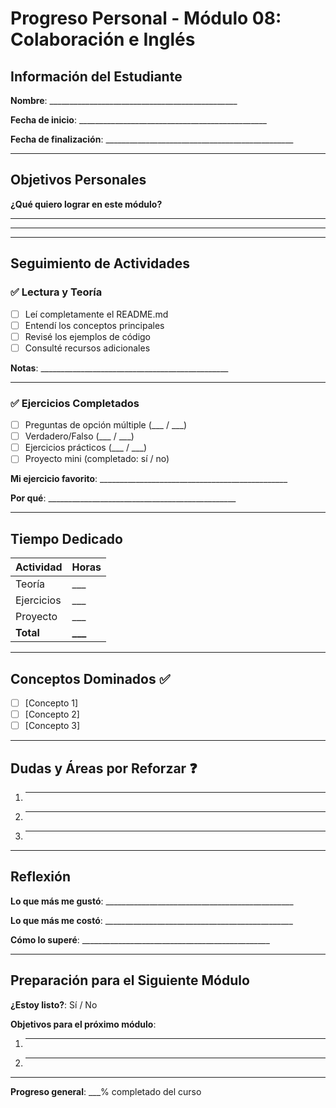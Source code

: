 # Progreso Personal - Módulo 08: Colaboración e Inglés

## Información del Estudiante

**Nombre**: _______________________________________________

**Fecha de inicio**: _______________________________________________

**Fecha de finalización**: _______________________________________________

---

## Objetivos Personales

**¿Qué quiero lograr en este módulo?**
_______________________________________________
_______________________________________________

---

## Seguimiento de Actividades

### ✅ Lectura y Teoría
- [ ] Leí completamente el README.md
- [ ] Entendí los conceptos principales
- [ ] Revisé los ejemplos de código
- [ ] Consulté recursos adicionales

**Notas**: _______________________________________________

---

### ✅ Ejercicios Completados

- [ ] Preguntas de opción múltiple (___ / ___)
- [ ] Verdadero/Falso (___ / ___)
- [ ] Ejercicios prácticos (___ / ___)
- [ ] Proyecto mini (completado: sí / no)

**Mi ejercicio favorito**: _______________________________________________

**Por qué**: _______________________________________________

---

## Tiempo Dedicado

| Actividad | Horas |
|-----------|-------|
| Teoría | ___ |
| Ejercicios | ___ |
| Proyecto | ___ |
| **Total** | **___** |

---

## Conceptos Dominados ✅

- [ ] [Concepto 1]
- [ ] [Concepto 2]
- [ ] [Concepto 3]

---

## Dudas y Áreas por Reforzar ❓

1. _______________________________________________
2. _______________________________________________
3. _______________________________________________

---

## Reflexión

**Lo que más me gustó**: _______________________________________________

**Lo que más me costó**: _______________________________________________

**Cómo lo superé**: _______________________________________________

---

## Preparación para el Siguiente Módulo

**¿Estoy listo?**: Sí / No

**Objetivos para el próximo módulo**:
1. _______________________________________________
2. _______________________________________________

---

**Progreso general**: ___% completado del curso
